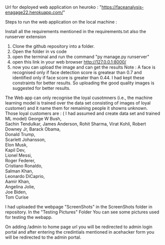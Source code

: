 Url for deployed web application on heuroko : "https://faceanalysis-enagage22.herokuapp.com/"

Steps to run the web application on the local machine :

Install all the requirements mentioned in the requirements.txt also the runserver extension

1. Clone the github repository into a folder.
2. Open the folder in vs code
3. open the terminal and run the command "py manage.py runserver"
4. open this link in your web browser http://127.0.0.1:8000/
5. now you can upload the image and can get the results Note : A face is recognised only if face detection score is greatear than 0.7 and identified only if face score is greater than 0.44. I had kept these constraints for better results. So uploading the good quality images is suggested for better results.

The Web app can only recognise the loyal cusotmners (i.e., the machine learning model is trained over the data set consisting of images of loyal customer) and it name them for remaining people it showns unknown. Those loyal customers are : ( I had assumed and create data set and trained ML model)
George W Bush,  
Sachin Tendulkar,
James Anderson,
Rohit Sharma, 
Virat Kohli,
Robert Downey Jr,
Barack Obama,          
Donald Trump,          
Scarlett Johansson,    
Elon Musk,            
Kapil Dev,            
Lionel Messi,          
Roger Federer,         
Cristiano Ronaldo,     
Salman Khan,           
Leonardo DiCaprio,     
Aamir Khan,            
Angelina Jolie,         
Joe Biden,              
Tom Curise 


I had uploaded the webpage "ScreenShots" in the ScreenShots folder in repository. In the "Testing Pictures" Folder You can see some pictures used for testing the webapp.

On adding /admin to home page url you will be redirected to admin login portal and after entering the credintials mentioned in acehacker form you will be redirected to the admin portal.
